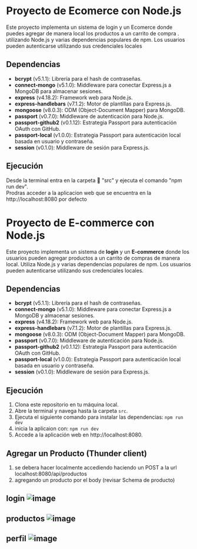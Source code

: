 # Proyecto de Ecomerce con Node.js

Este proyecto implementa un sistema de login y un Ecomerce donde puedes agregar de manera local los productos a un carrito de compra . utilizando Node.js y varias dependencias populares de npm. Los usuarios pueden autenticarse utilizando sus credenciales locales 

## Dependencias

- **bcrypt** (v5.1.1): Librería para el hash de contraseñas.
- **connect-mongo** (v5.1.0): Middleware para conectar Express.js a MongoDB para almacenar sesiones.
- **express** (v4.18.2): Framework web para Node.js.
- **express-handlebars** (v7.1.2): Motor de plantillas para Express.js.
- **mongoose** (v8.0.3): ODM (Object-Document Mapper) para MongoDB.
- **passport** (v0.7.0): Middleware de autenticación para Node.js.
- **passport-github2** (v0.1.12): Estrategia Passport para autenticación OAuth con GitHub.
- **passport-local** (v1.0.0): Estrategia Passport para autenticación local basada en usuario y contraseña.
- **session** (v0.1.0): Middleware de sesión para Express.js.


## Ejecución

Desde la terminal entra en la carpeta 📂  "src" y ejecuta el comando "npm run dev".  
Prodras acceder a la aplicacion web que se encuentra en la http://localhost:8080 por defecto




# Proyecto de E-commerce con Node.js

Este proyecto implementa un sistema de **login** y un **E-commerce** donde los usuarios pueden agregar productos a un carrito de compras de manera local. Utiliza Node.js y varias dependencias populares de npm. Los usuarios pueden autenticarse utilizando sus credenciales locales.

## Dependencias

- **bcrypt** (v5.1.1): Librería para el hash de contraseñas.
- **connect-mongo** (v5.1.0): Middleware para conectar Express.js a MongoDB y almacenar sesiones.
- **express** (v4.18.2): Framework web para Node.js.
- **express-handlebars** (v7.1.2): Motor de plantillas para Express.js.
- **mongoose** (v8.0.3): ODM (Object-Document Mapper) para MongoDB.
- **passport** (v0.7.0): Middleware de autenticación para Node.js.
- **passport-github2** (v0.1.12): Estrategia Passport para autenticación OAuth con GitHub.
- **passport-local** (v1.0.0): Estrategia Passport para autenticación local basada en usuario y contraseña.
- **session** (v0.1.0): Middleware de sesión para Express.js.

## Ejecución

1. Clona este repositorio en tu máquina local.
2. Abre la terminal y navega hasta la carpeta `src`.
3. Ejecuta el siguiente comando para instalar las dependencias:  `npm run dev`
4. inicia la aplicaion con: `npm run dev`
5. Accede a la aplicación web en http://localhost:8080.

## Agregar un Producto (Thunder client)
1. se debera hacer localmente accediendo haciendo un POST a la  url localhost:8080/api/productos
2. agregando un producto por el body (revisar Schema de producto)

## login ![image](https://github.com/Joaquin-Lopezz/AppEcomerce/assets/87286770/ed833248-8f90-4d94-bace-3b11fbcaab95)

## productos  ![image](https://github.com/Joaquin-Lopezz/AppEcomerce/assets/87286770/5dd62fcb-d665-44ce-bbfc-4009d1bc0747)

## perfil ![image](https://github.com/Joaquin-Lopezz/AppEcomerce/assets/87286770/fedcadea-ebcf-4ec8-8e09-a97ed739bbb1)

